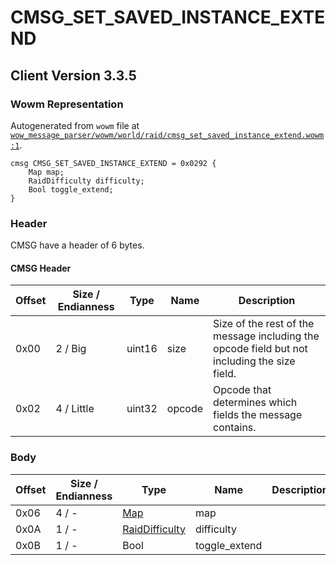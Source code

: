 # CMSG_SET_SAVED_INSTANCE_EXTEND

## Client Version 3.3.5

### Wowm Representation

Autogenerated from `wowm` file at [`wow_message_parser/wowm/world/raid/cmsg_set_saved_instance_extend.wowm:1`](https://github.com/gtker/wow_messages/tree/main/wow_message_parser/wowm/world/raid/cmsg_set_saved_instance_extend.wowm#L1).
```rust,ignore
cmsg CMSG_SET_SAVED_INSTANCE_EXTEND = 0x0292 {
    Map map;
    RaidDifficulty difficulty;
    Bool toggle_extend;
}
```
### Header

CMSG have a header of 6 bytes.

#### CMSG Header

| Offset | Size / Endianness | Type   | Name   | Description |
| ------ | ----------------- | ------ | ------ | ----------- |
| 0x00   | 2 / Big           | uint16 | size   | Size of the rest of the message including the opcode field but not including the size field.|
| 0x02   | 4 / Little        | uint32 | opcode | Opcode that determines which fields the message contains.|

### Body

| Offset | Size / Endianness | Type | Name | Description | Comment |
| ------ | ----------------- | ---- | ---- | ----------- | ------- |
| 0x06 | 4 / - | [Map](map.md) | map |  |  |
| 0x0A | 1 / - | [RaidDifficulty](raiddifficulty.md) | difficulty |  |  |
| 0x0B | 1 / - | Bool | toggle_extend |  |  |

